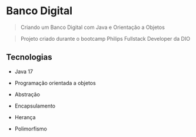 # Banco Digital

> Criando um Banco Digital com Java e Orientação a Objetos

> Projeto criado durante o bootcamp Philips Fullstack Developer da DIO

## Tecnologias

- Java 17

- Programação orientada a objetos

- Abstração
	
- Encapsulamento

- Herança

- Polimorfismo
